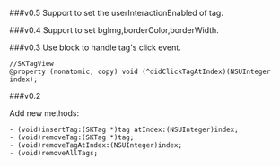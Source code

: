 ###v0.5
Support to set the userInteractionEnabled of tag.

###v0.4
Support to set bgImg,borderColor,borderWidth.

###v0.3
Use block to handle tag's click event.
```objc
//SKTagView
@property (nonatomic, copy) void (^didClickTagAtIndex)(NSUInteger index);
```

###v0.2

Add new methods:
```objc
- (void)insertTag:(SKTag *)tag atIndex:(NSUInteger)index;
- (void)removeTag:(SKTag *)tag;
- (void)removeTagAtIndex:(NSUInteger)index;
- (void)removeAllTags;
```
